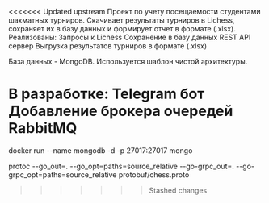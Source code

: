 <<<<<<< Updated upstream
Проект по учету посещаемости студентами шахматных турниров. Скачивает результаты турниров в Lichess, сохраняет их в базу данных и формирует отчет в формате (.xlsx). Реализованы:
Запросы к Lichess
Сохранение в базу данных
REST API сервер
Выгрузка результатов турниров в формате (.xlsx)

База данных - MongoDB.
Используется шаблон чистой архитектуры.

В разработке:
Telegram бот
Добавление брокера очередей RabbitMQ
=======



docker run --name mongodb -d -p 27017:27017 mongo

protoc --go_out=. --go_opt=paths=source_relative --go-grpc_out=. --go-grpc_opt=paths=source_relative protobuf/chess.proto
>>>>>>> Stashed changes
